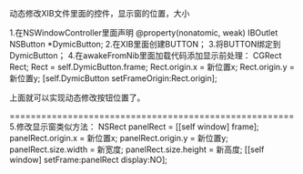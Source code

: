 动态修改XIB文件里面的控件，显示窗的位置，大小

1.在NSWindowController里面声明
@property(nonatomic, weak) IBOutlet NSButton *DymicButton;
2.在XIB里面创建BUTTON；
3.将BUTTON绑定到DymicButton；
4.在awakeFromNib里面加载代码添加显示前处理：
CGRect Rect;
Rect = self.DymicButton.frame;
Rect.origin.x = 新位置x;
Rect.origin.y = 新位置y;
[self.DymicButton setFrameOrigin:Rect.origin];

上面就可以实现动态修改按钮位置了。

======================================================
5.修改显示窗类似方法：
NSRect panelRect = [[self window] frame];
panelRect.origin.x = 新位置x;
panelRect.origin.y = 新位置y;
panelRect.size.width = 新宽度;
panelRect.size.height = 新高度;
[[self window] setFrame:panelRect display:NO];

